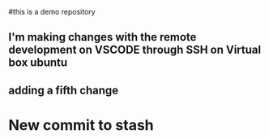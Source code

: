 #this is a demo repository

## I'm making changes with the remote development on VSCODE through SSH on Virtual box ubuntu
## adding a fifth change
# New commit to stash